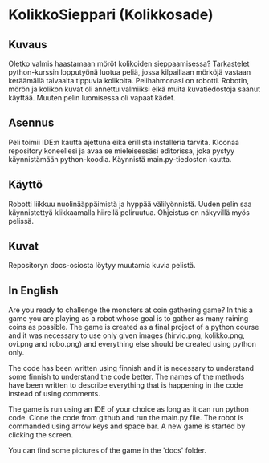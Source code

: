# KolikkoSieppari (Kolikkosade)

## Kuvaus
Oletko valmis haastamaan möröt kolikoiden sieppaamisessa? Tarkastelet python-kurssin lopputyönä luotua peliä, jossa kilpaillaan mörköjä vastaan keräämällä taivaalta tippuvia kolikoita. Pelihahmonasi on robotti. Robotin, mörön ja kolikon kuvat oli annettu valmiiksi eikä muita kuvatiedostoja saanut käyttää. Muuten pelin luomisessa oli vapaat kädet.

## Asennus
Peli toimii IDE:n kautta ajettuna eikä erillistä installeria tarvita. Kloonaa repository koneellesi ja avaa se mieleisessäsi editorissa, joka pystyy käynnistämään python-koodia. Käynnistä main.py-tiedoston kautta.

## Käyttö
Robotti liikkuu nuolinääppäimistä ja hyppää välilyönnistä. Uuden pelin saa käynnistettyä klikkaamalla hiirellä peliruutua. Ohjeistus on näkyvillä myös pelissä.

## Kuvat
Repositoryn docs-osiosta löytyy muutamia kuvia pelistä.

## In English
Are you ready to challenge the monsters at coin gathering game? In this a game you are playing as a robot whose goal is to gather as many raining coins as possible. The game is created as a final project of a python course and it was necessary to use only given images (hirvio.png, kolikko.png, ovi.png and robo.png) and everything else should be created using python only.

The code has been written using finnish and it is necessary to understand some finnish to understand the code better. The names of the methods have been written to describe everything that is happening in the code instead of using comments.

The game is run using an IDE of your choice as long as it can run python code. Clone the code from github and run the main.py file. The robot is commanded using arrow keys and space bar. A new game is started by clicking the screen.

You can find some pictures of the game in the 'docs' folder.

